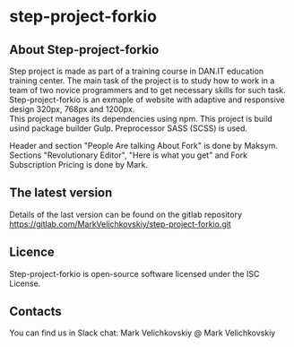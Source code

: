 # step-project-forkio

## About Step-project-forkio

Step project is made as part of a training course in DAN.IT education training center.
The main task of the project is to study how to work in a team of two novice programmers аnd to get necessary skills for such task.
Step-project-forkio is an exmaple of website with adaptive and responsive design 320px, 768px and 1200px.   
This project manages its dependencies using npm. 
This project is build usind package builder Gulp. 
Preprocessor SASS (SCSS) is used.  

Header and section "People Are talking About Fork" is done by Maksym. 
Sections "Revolutionary Editor", "Here is what you get" and Fork Subscription Pricing is done by Mark.  

## The latest version

Details of the last version can be found on the gitlab repository https://gitlab.com/MarkVelichkovskiy/step-project-forkio.git

## Liсence

Step-project-forkio is open-source software licensed under the ISC License.

## Contacts 

You can find us in Slack chat: 
Mark Velichkovskiy @ Mark Velichkovskiy